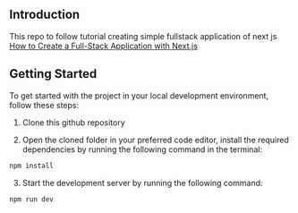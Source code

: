 <div id="top"></div>

## Introduction

This repo to follow tutorial creating simple fullstack application of next js
[How to Create a Full-Stack Application with Next.js](https://www.freecodecamp.org/news/step-by-step-tutorial-for-building-your-first-full-stack-application-with-nextjs)


## Getting Started

To get started with the project in your local development environment, follow
these steps:


1. Clone this github repository

2. Open the cloned folder in your preferred code editor, install the required
   dependencies by running the following command in the terminal:

```bash
npm install
```
3. Start the development server by running the following command:

```bash
npm run dev
```
